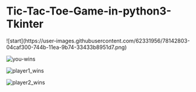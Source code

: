 # Tic-Tac-Toe-Game-in-python3-Tkinter
<centre>
<h>![start](https://user-images.githubusercontent.com/62331956/78142803-04caf300-744b-11ea-9b74-33433b8951d7.png)</h>

![you-wins](https://user-images.githubusercontent.com/62331956/78142913-27f5a280-744b-11ea-8c66-54d27045921c.png)

![player1_wins](https://user-images.githubusercontent.com/62331956/78142950-3217a100-744b-11ea-8310-e066f080e03c.png)

![player2_wins](https://user-images.githubusercontent.com/62331956/78143586-1660ca80-744c-11ea-9c60-d8200136b734.png)

</centre>
